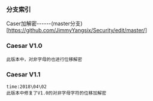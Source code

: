 ### 分支索引
Caser加解密------(master分支)[https://github.com/JimmyYangsix/Security/edit/master/]
### Caesar V1.0
```
此版本中，对非字母的也进行位移解密
```
### Caesar V1.1
```
time:2018\04\02
此版本中修复了V1.0的对非字母字符的位移加解密
```
